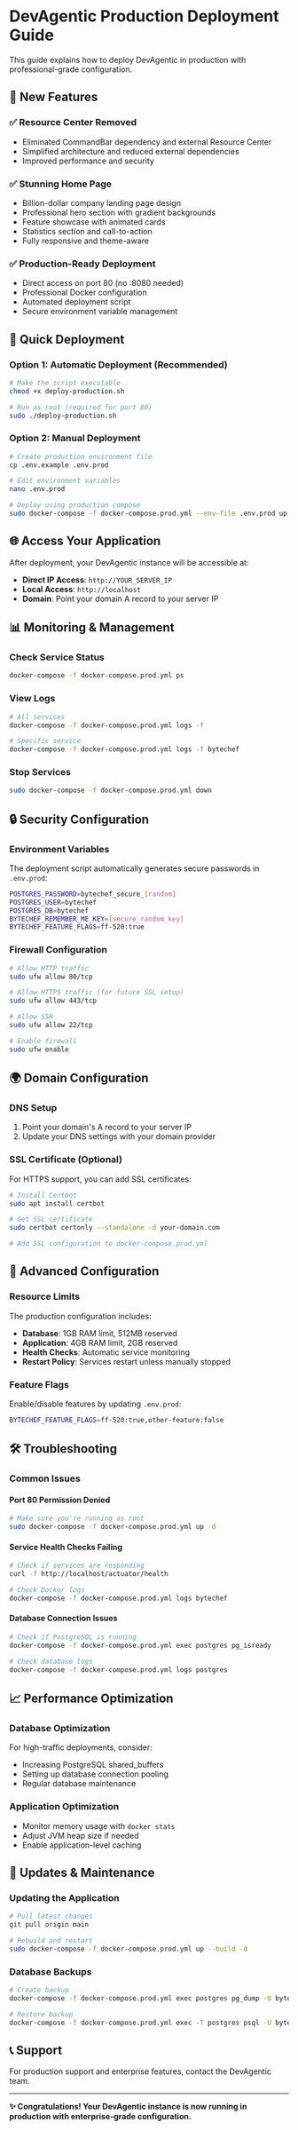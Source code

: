 # DevAgentic Production Deployment Guide

This guide explains how to deploy DevAgentic in production with professional-grade configuration.

## 🌟 New Features

### ✅ Resource Center Removed
- Eliminated CommandBar dependency and external Resource Center
- Simplified architecture and reduced external dependencies
- Improved performance and security

### ✅ Stunning Home Page
- Billion-dollar company landing page design
- Professional hero section with gradient backgrounds
- Feature showcase with animated cards
- Statistics section and call-to-action
- Fully responsive and theme-aware

### ✅ Production-Ready Deployment
- Direct access on port 80 (no :8080 needed)
- Professional Docker configuration
- Automated deployment script
- Secure environment variable management

## 🚀 Quick Deployment

### Option 1: Automatic Deployment (Recommended)

```bash
# Make the script executable
chmod +x deploy-production.sh

# Run as root (required for port 80)
sudo ./deploy-production.sh
```

### Option 2: Manual Deployment

```bash
# Create production environment file
cp .env.example .env.prod

# Edit environment variables
nano .env.prod

# Deploy using production compose
sudo docker-compose -f docker-compose.prod.yml --env-file .env.prod up --build -d
```

## 🌐 Access Your Application

After deployment, your DevAgentic instance will be accessible at:

- **Direct IP Access**: `http://YOUR_SERVER_IP`
- **Local Access**: `http://localhost`
- **Domain**: Point your domain A record to your server IP

## 📊 Monitoring & Management

### Check Service Status
```bash
docker-compose -f docker-compose.prod.yml ps
```

### View Logs
```bash
# All services
docker-compose -f docker-compose.prod.yml logs -f

# Specific service
docker-compose -f docker-compose.prod.yml logs -f bytechef
```

### Stop Services
```bash
sudo docker-compose -f docker-compose.prod.yml down
```

## 🔒 Security Configuration

### Environment Variables
The deployment script automatically generates secure passwords in `.env.prod`:

```bash
POSTGRES_PASSWORD=bytechef_secure_[random]
POSTGRES_USER=bytechef
POSTGRES_DB=bytechef
BYTECHEF_REMEMBER_ME_KEY=[secure_random_key]
BYTECHEF_FEATURE_FLAGS=ff-520:true
```

### Firewall Configuration
```bash
# Allow HTTP traffic
sudo ufw allow 80/tcp

# Allow HTTPS traffic (for future SSL setup)
sudo ufw allow 443/tcp

# Allow SSH
sudo ufw allow 22/tcp

# Enable firewall
sudo ufw enable
```

## 🌍 Domain Configuration

### DNS Setup
1. Point your domain's A record to your server IP
2. Update your DNS settings with your domain provider

### SSL Certificate (Optional)
For HTTPS support, you can add SSL certificates:

```bash
# Install Certbot
sudo apt install certbot

# Get SSL certificate
sudo certbot certonly --standalone -d your-domain.com

# Add SSL configuration to docker-compose.prod.yml
```

## 🔧 Advanced Configuration

### Resource Limits
The production configuration includes:
- **Database**: 1GB RAM limit, 512MB reserved
- **Application**: 4GB RAM limit, 2GB reserved
- **Health Checks**: Automatic service monitoring
- **Restart Policy**: Services restart unless manually stopped

### Feature Flags
Enable/disable features by updating `.env.prod`:
```bash
BYTECHEF_FEATURE_FLAGS=ff-520:true,other-feature:false
```

## 🛠 Troubleshooting

### Common Issues

#### Port 80 Permission Denied
```bash
# Make sure you're running as root
sudo docker-compose -f docker-compose.prod.yml up -d
```

#### Service Health Checks Failing
```bash
# Check if services are responding
curl -f http://localhost/actuator/health

# Check Docker logs
docker-compose -f docker-compose.prod.yml logs bytechef
```

#### Database Connection Issues
```bash
# Check if PostgreSQL is running
docker-compose -f docker-compose.prod.yml exec postgres pg_isready

# Check database logs
docker-compose -f docker-compose.prod.yml logs postgres
```

## 📈 Performance Optimization

### Database Optimization
For high-traffic deployments, consider:
- Increasing PostgreSQL shared_buffers
- Setting up database connection pooling
- Regular database maintenance

### Application Optimization
- Monitor memory usage with `docker stats`
- Adjust JVM heap size if needed
- Enable application-level caching

## 🔄 Updates & Maintenance

### Updating the Application
```bash
# Pull latest changes
git pull origin main

# Rebuild and restart
sudo docker-compose -f docker-compose.prod.yml up --build -d
```

### Database Backups
```bash
# Create backup
docker-compose -f docker-compose.prod.yml exec postgres pg_dump -U bytechef bytechef > backup_$(date +%Y%m%d).sql

# Restore backup
docker-compose -f docker-compose.prod.yml exec -T postgres psql -U bytechef bytechef < backup_file.sql
```

## 📞 Support

For production support and enterprise features, contact the DevAgentic team.

---

**✨ Congratulations! Your DevAgentic instance is now running in production with enterprise-grade configuration.**
